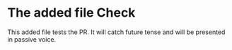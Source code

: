 # The added file Check

This added file tests the  PR. It will catch future tense and will be presented in passive voice.
